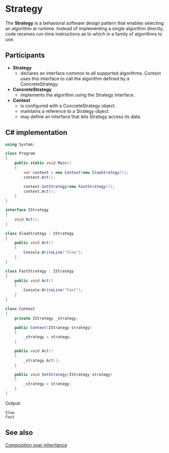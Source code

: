 # Strategy

The **Strategy** is a behavioral software design pattern that enables selecting an algorithm at runtime. Instead of implementing a single algorithm directly, code receives run-time instructions as to which in a family of algorithms to use.

## Participants

* **Strategy**
  * declares an interface common to all supported algorithms. Context uses this interface to call the algorithm defined by a ConcreteStrategy.
* **ConcreteStrategy**
  * implements the algorithm using the Strategy interface.
* **Context**
  * is configured with a ConcreteStrategy object.
  * maintains a reference to a Strategy object.
  * may define an interface that lets Strategy access its data.

## C# implementation

```csharp
using System;

class Program
{
    public static void Main()
    {
        var context = new Context(new SlowStrategy());
        context.Act();

        context.SetStrategy(new FastStrategy());
        context.Act();
    }
}

interface IStrategy
{
    void Act();
}

class SlowStrategy : IStrategy
{
    public void Act()
    {
        Console.WriteLine("Slow");
    }
}

class FastStrategy : IStrategy
{
    public void Act()
    {
        Console.WriteLine("Fast");
    }
}

class Context
{
    private IStrategy _strategy;

    public Context(IStrategy strategy)
    {
        _strategy = strategy;
    }

    public void Act()
    {
        _strategy.Act();
    }

    public void SetStrategy(IStrategy strategy)
    {
        _strategy = strategy;
    }
}
```

Output:

```output
Slow
Fast
```

## See also

[Composition over inheritance](../composition%20over%20inheritance.md)
